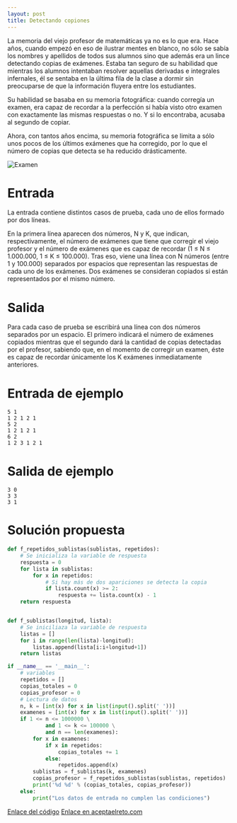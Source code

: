 ```yaml
---
layout: post
title: Detectando copiones
---
```

La memoria del viejo profesor de matemáticas ya no es lo que era. Hace años, cuando empezó en eso de ilustrar mentes en blanco, no sólo se sabía los nombres y apellidos de todos sus alumnos sino que además era un lince detectando copias de exámenes. Estaba tan seguro de su habilidad que mientras los alumnos intentaban resolver aquellas derivadas e integrales infernales, él se sentaba en la última fila de la clase a dormir sin preocuparse de que la información fluyera entre los estudiantes.

Su habilidad se basaba en su memoria fotográfica: cuando corregía un examen, era capaz de recordar a la perfección si había visto otro examen con exactamente las mismas respuestas o no. Y si lo encontraba, acusaba al segundo de copiar.

Ahora, con tantos años encima, su memoria fotográfica se limita a sólo unos pocos de los últimos exámenes que ha corregido, por lo que el número de copias que detecta se ha reducido drásticamente.

![Examen](https://www.aceptaelreto.com/pub/problems/v003/38/st/statements/images/examen.jpg)

# Entrada

La entrada contiene distintos casos de prueba, cada uno de ellos formado por dos líneas.

En la primera línea aparecen dos números, N y K, que indican, respectivamente, el número de exámenes que tiene que corregir el viejo profesor y el número de exámenes que es capaz de recordar (1 ≤ N ≤ 1.000.000, 1 ≤ K ≤ 100.000). Tras eso, viene una línea con N números (entre 1 y 100.000) separados por espacios que representan las respuestas de cada uno de los exámenes. Dos exámenes se consideran copiados si están representados por el mismo número.

# Salida

Para cada caso de prueba se escribirá una línea con dos números separados por un espacio. El primero indicará el número de exámenes copiados mientras que el segundo dará la cantidad de copias detectadas por el profesor, sabiendo que, en el momento de corregir un examen, éste es capaz de recordar únicamente los K exámenes inmediatamente anteriores.

# Entrada de ejemplo

```
5 1
1 2 1 2 1
5 2
1 2 1 2 1
6 2
1 2 3 1 2 1
```

# Salida de ejemplo

```
3 0
3 3
3 1
```
# Solución propuesta

``` python
def f_repetidos_sublistas(sublistas, repetidos):
    # Se inicializa la variable de respuesta
    respuesta = 0
    for lista in sublistas:
        for x in repetidos:
            # Si hay más de dos apariciones se detecta la copia
            if lista.count(x) >= 2:
                respuesta += lista.count(x) - 1
    return respuesta


def f_sublistas(longitud, lista):
    # Se iniciliaza la variable de respuesta
    listas = []
    for i in range(len(lista)-longitud):
        listas.append(lista[i:i+longitud+1])
    return listas

if __name__ == '__main__':
    # variables
    repetidos = []
    copias_totales = 0
    copias_profesor = 0
    # Lectura de datos
    n, k = [int(x) for x in list(input().split(' '))]
    examenes = [int(x) for x in list(input().split(' '))]
    if 1 <= n <= 1000000 \
            and 1 <= k <= 100000 \
            and n == len(examenes):
        for x in examenes:
            if x in repetidos:
                copias_totales += 1
            else:
                repetidos.append(x)
        sublistas = f_sublistas(k, examenes)
        copias_profesor = f_repetidos_sublistas(sublistas, repetidos)
        print('%d %d' % (copias_totales, copias_profesor))
    else:
        print("Los datos de entrada no cumplen las condiciones")
```
[Enlace del código](https://github.com/israelem/aceptaelreto/blob/master/codes/2017-06-19-detectando_copiones.py)
[Enlace en aceptaelreto.com](https://www.aceptaelreto.com/problem/statement.php?id=338&potw=1)
